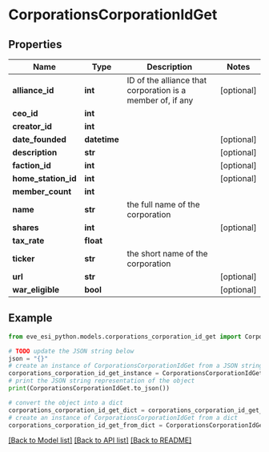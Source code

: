 # CorporationsCorporationIdGet


## Properties

Name | Type | Description | Notes
------------ | ------------- | ------------- | -------------
**alliance_id** | **int** | ID of the alliance that corporation is a member of, if any | [optional] 
**ceo_id** | **int** |  | 
**creator_id** | **int** |  | 
**date_founded** | **datetime** |  | [optional] 
**description** | **str** |  | [optional] 
**faction_id** | **int** |  | [optional] 
**home_station_id** | **int** |  | [optional] 
**member_count** | **int** |  | 
**name** | **str** | the full name of the corporation | 
**shares** | **int** |  | [optional] 
**tax_rate** | **float** |  | 
**ticker** | **str** | the short name of the corporation | 
**url** | **str** |  | [optional] 
**war_eligible** | **bool** |  | [optional] 

## Example

```python
from eve_esi_python.models.corporations_corporation_id_get import CorporationsCorporationIdGet

# TODO update the JSON string below
json = "{}"
# create an instance of CorporationsCorporationIdGet from a JSON string
corporations_corporation_id_get_instance = CorporationsCorporationIdGet.from_json(json)
# print the JSON string representation of the object
print(CorporationsCorporationIdGet.to_json())

# convert the object into a dict
corporations_corporation_id_get_dict = corporations_corporation_id_get_instance.to_dict()
# create an instance of CorporationsCorporationIdGet from a dict
corporations_corporation_id_get_from_dict = CorporationsCorporationIdGet.from_dict(corporations_corporation_id_get_dict)
```
[[Back to Model list]](../README.md#documentation-for-models) [[Back to API list]](../README.md#documentation-for-api-endpoints) [[Back to README]](../README.md)


